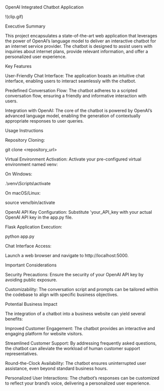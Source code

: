 OpenAI Integrated Chatbot Application

!(clip.gif)

Executive Summary



This project encapsulates a state-of-the-art web application that leverages the power of OpenAI’s language model to deliver an interactive chatbot for an internet service provider. The chatbot is designed to assist users with inquiries about internet plans, provide relevant information, and offer a personalized user experience.

Key Features


User-Friendly Chat Interface: The application boasts an intuitive chat interface, enabling users to interact seamlessly with the chatbot.



Predefined Conversation Flow: The chatbot adheres to a scripted conversation flow, ensuring a friendly and informative interaction with users.



Integration with OpenAI: The core of the chatbot is powered by OpenAI’s advanced language model, enabling the generation of contextually appropriate responses to user queries.


Usage Instructions


Repository Cloning:

git clone <repository_url>


Virtual Environment Activation: Activate your pre-configured virtual environment named venv:



On Windows:


.\venv\Scripts\activate

On macOS/Linux:


source venv/bin/activate



OpenAI API Key Configuration: Substitute 'your_API_key with your actual OpenAI API key in the app.py file.



Flask Application Execution:


python app.py

Chat Interface Access:

Launch a web browser and navigate to http://localhost:5000.

Important Considerations


Security Precautions: Ensure the security of your OpenAI API key by avoiding public exposure.

Customizability: The conversation script and prompts can be tailored within the codebase to align with specific business objectives.

Potential Business Impact


The integration of a chatbot into a business website can yield several benefits:

Improved Customer Engagement: The chatbot provides an interactive and engaging platform for website visitors.

Streamlined Customer Support: By addressing frequently asked questions, the chatbot can alleviate the workload of human customer support representatives.

Round-the-Clock Availability: The chatbot ensures uninterrupted user assistance, even beyond standard business hours.

Personalized User Interactions: The chatbot’s responses can be customized to reflect your brand’s voice, delivering a personalized user experience.
